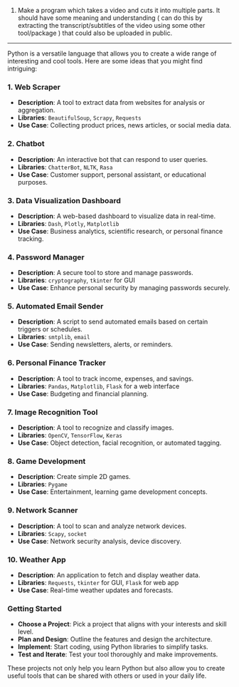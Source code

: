 
1. Make a program which takes a video and cuts it into multiple parts. It should have some meaning and understanding ( can do this by extracting the transcript/subtitles of the video using some other tool/package ) that could also be uploaded in public.


---


Python is a versatile language that allows you to create a wide range of interesting and cool tools. Here are some ideas that you might find intriguing:

### 1. Web Scraper
- **Description**: A tool to extract data from websites for analysis or aggregation.
- **Libraries**: `BeautifulSoup`, `Scrapy`, `Requests`
- **Use Case**: Collecting product prices, news articles, or social media data.

### 2. Chatbot
- **Description**: An interactive bot that can respond to user queries.
- **Libraries**: `ChatterBot`, `NLTK`, `Rasa`
- **Use Case**: Customer support, personal assistant, or educational purposes.

### 3. Data Visualization Dashboard
- **Description**: A web-based dashboard to visualize data in real-time.
- **Libraries**: `Dash`, `Plotly`, `Matplotlib`
- **Use Case**: Business analytics, scientific research, or personal finance tracking.

### 4. Password Manager
- **Description**: A secure tool to store and manage passwords.
- **Libraries**: `cryptography`, `tkinter` for GUI
- **Use Case**: Enhance personal security by managing passwords securely.

### 5. Automated Email Sender
- **Description**: A script to send automated emails based on certain triggers or schedules.
- **Libraries**: `smtplib`, `email`
- **Use Case**: Sending newsletters, alerts, or reminders.

### 6. Personal Finance Tracker
- **Description**: A tool to track income, expenses, and savings.
- **Libraries**: `Pandas`, `Matplotlib`, `Flask` for a web interface
- **Use Case**: Budgeting and financial planning.

### 7. Image Recognition Tool
- **Description**: A tool to recognize and classify images.
- **Libraries**: `OpenCV`, `TensorFlow`, `Keras`
- **Use Case**: Object detection, facial recognition, or automated tagging.

### 8. Game Development
- **Description**: Create simple 2D games.
- **Libraries**: `Pygame`
- **Use Case**: Entertainment, learning game development concepts.

### 9. Network Scanner
- **Description**: A tool to scan and analyze network devices.
- **Libraries**: `Scapy`, `socket`
- **Use Case**: Network security analysis, device discovery.

### 10. Weather App
- **Description**: An application to fetch and display weather data.
- **Libraries**: `Requests`, `tkinter` for GUI, `Flask` for web app
- **Use Case**: Real-time weather updates and forecasts.

### Getting Started

- **Choose a Project**: Pick a project that aligns with your interests and skill level.
- **Plan and Design**: Outline the features and design the architecture.
- **Implement**: Start coding, using Python libraries to simplify tasks.
- **Test and Iterate**: Test your tool thoroughly and make improvements.

These projects not only help you learn Python but also allow you to create useful tools that can be shared with others or used in your daily life.
